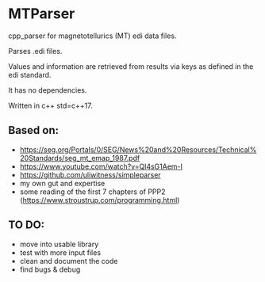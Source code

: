 # MTParser
cpp_parser for magnetotellurics (MT) edi data files. 

Parses .edi files. 

Values and information are retrieved from results via keys as defined in the edi standard. 

It has no dependencies. 

Written in c++ std=c++17.

## Based on:
* https://seg.org/Portals/0/SEG/News%20and%20Resources/Technical%20Standards/seg_mt_emap_1987.pdf
* https://www.youtube.com/watch?v=Ql4sG1Aem-I
* https://github.com/uliwitness/simpleparser
* my own gut and expertise
* some reading of the first 7 chapters of PPP2 (https://www.stroustrup.com/programming.html)

## TO DO:
* move into usable library
* test with more input files
* clean and document the code
* find bugs & debug
